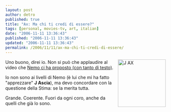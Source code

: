 ```yaml
---
layout: post
author: detro
published: true
title: "Ax: Ma chi ti credi di essere?"
tags: [personal, movies-tv, art, italian]
date: "2006-11-11 13:36:43"
published: "2006-11-11 13:36:43"
updated: "2006-11-11 13:36:43"
permalink: /2006/11/11/ax-ma-chi-ti-credi-di-essere/
---
```


<img src="http://www.barganews.com/doggybag/apecarica_17april2005_100.jpg" alt="J AX" width="150" align="right" />
Uno buono, direi io.
Non si può che applaudire al video che <a href="http://blog.neminis.org/snob.html">Nemo ci ha proposto (con tanto di testo)</a>.

Io non sono ai livelli di Nemo (è lui che mi ha fatto "apprezzare" <strong>J Ascia</strong>), ma devo concordare con la questione della Stima: se la merita tutta.

Grande. Coerente. Fuori da ogni coro, anche da quelli che già lo sono.
